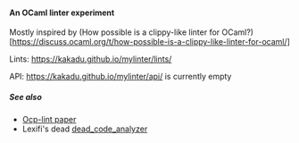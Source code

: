 #### An OCaml linter experiment

Mostly inspired by (How possible is a clippy-like linter for OCaml?)[https://discuss.ocaml.org/t/how-possible-is-a-clippy-like-linter-for-ocaml/]

Lints: https://kakadu.github.io/mylinter/lints/

API: https://kakadu.github.io/mylinter/api/ is currently empty

##### See also

* [Ocp-lint paper](https://hal.inria.fr/hal-01352013/document)
* Lexifi's dead [dead_code_analyzer](https://github.com/LexiFi/dead_code_analyzer)
